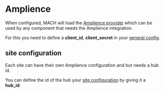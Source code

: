 # Amplience

When configured, MACH will load the [Amplience provider](https://registry.terraform.io/providers/labd/amplience/latest) which can be used by any component that needs the Amplience integration.

For this you need to define a **client_id**, **client_secret** in your [general config](../../reference/syntax/global.md#amplience).

## site configuration

Each site can have their own Amplience configuration and but needs a hub id.

You can define the id of the hub your [site configuration](../../reference/syntax/sites.md#amplience) by giving it a **hub_id**.
